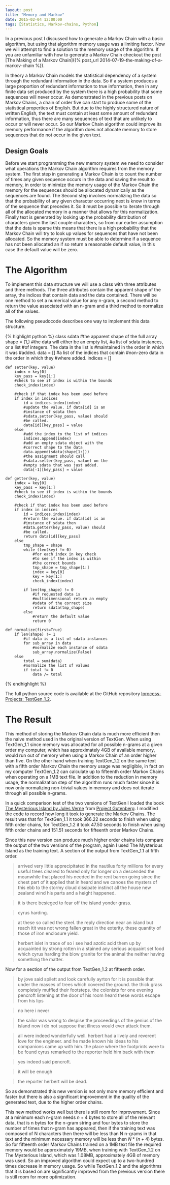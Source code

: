 ```yaml
---
layout: post
title: "Memory and Markov"
date: 2015-02-04 12:00:00
tags: [Statistics, Markov-chains, Python]
---
```


In a previous post I discussed how to generate a Markov Chain with a basic algorithm, but using that algorithm memory usage was a limiting factor. Now we will attempt to find a solution to the memory usage of the algorithm. If you are unfamiliar with how to generate a Markov Chain checkout the post [The Making of a Markov Chain]({% post_url 2014-07-19-the-making-of-a-markov-chain %}).

In theory a Markov Chain models the statistical dependency of a system through the redundant information in the data. So if a system produces a large proportion of redundant information to true information, then in any finite data set produced by the system there is a high probability that some sequences will never occur. As demonstrated in the previous posts on Markov Chains, a chain of order five can start to produce some of the statistical properties of English. But due to the highly structured nature of written English, the text must contain at least some amount of redundant information, thus there are many sequences of text that are unlikely to occur or will never occur. So our Markov Chain algorithm could improve its memory performance if the algorithm does not allocate memory to store sequences that do not occur in the given text.

## Design Goals ##
Before we start programming the new memory system we need to consider what operations the Markov Chain algorithm requires from the memory system. The first step in generating a Markov Chain is to count the number of times any given sequence occurs in the data and saving the result to memory, in order to minimize the memory usage of the Markov Chain the memory for the sequences should be allocated dynamically as the sequences are found. The Second step involves normalizing the data so that the probability of any given character occurring next is know in terms of the sequence that precedes it. So it must be possible to iterate through all of the allocated memory in a manner that allows for this normalization. Finally text is generated by looking up the probability distribution of characters given the last couple characters, so from our earlier assumption that the data is sparse this means that there is a high probability that the Markov Chain will try to look up values for sequences that have not been allocated. So the memory system must be able to determine if a sequence has not been allocated an if so return a reasonable default value, in this case the default value will be zero.

# The Algorithm #
To implement this data structure we will use a class with three attributes and three methods. The three attributes contain the apparent shape of the array, the indices that contain data and the data contained. There will be one method to set a numerical value for any n-gram, a second method to return the value associated with an n-gram and a third method to normalize all of the values.

The following pseudocode describes one way to implement this data structure.

{% highlight python %}
class sdata
    #the apparent shape of the full array
    shape = (1,)
    #the data will either be an empty list,
    #a list of sdata instances, or a list
    #of integers. The data in the list is
    #maintained in the order in which it was
    #added.
    data = []
    #a list of the indices that contain
    #non-zero data in the order in which they
    #where added.
    indices = []

    def setter(key, value)
        index = key[0]
        key_pass = key[1:]
        #check to see if index is within the bounds
        check_index(index)

        #check if that index has been used before
        if index in indices
            id = indices.index(index)
            #update the value. if data[id] is an
            #instance of sdata then
            #sdata.setter(key_pass, value) should
            #be called.
            data[id][key_pass] = value
        else
            #add the index to the list of indices
            indices.append(index)
            #add an empty sdata object with the
            #correct shape to the data
            data.append(sdata(shape[1:]))
            #the assignment should call
            #sdata.setter(key_pass, value) on the
            #empty sdata that was just added.
            data[-1][key_pass] = value

    def getter(key, value)
        index = key[0]
        key_pass = key[1:]
        #check to see if index is within the bounds
        check_index(index)

        #check if that index has been used before
        if index in indices
            id = indices.index(index)
            #return the value. if data[id] is an
            #instance of sdata then
            #data.getter(key_pass, value) should
            #be called.
            return data[id][key_pass]
        else
            tmp_shape = shape
            while (len(key) != 0)
                #for each index in key check
                #to see if the index is within
                #the correct bounds
                tmp_shape = tmp_shape[1:]
                index = key[0]
                key = key[1:]
                check_index(index)

            if len(tmp_shape) != 0
                #if requested data is
                #multidimensional return an empty
                #sdata of the correct size
                return sdata(tmp_shape)
            else
                #return the default value
                return 0

    def normalize(first=True)
        if len(shape) != 1
            #if data is a list of sdata instances
            for sub_array in data
                #normalize each instance of sdata
                sub_array.normalize(False)
        else
            total = sum(data)
            #normalize the list of values
            if total != 0
                data /= total
{% endhighlight %}

The full python source code is available at the GitHub repository [Iprocess-Projects: TextGen_1.2](https://github.com/lsiemens/iprocess-projects/tree/master/TextGen_1.2).

# The Result #
This method of storing the Markov Chain data is much more efficient then the naive method used in the original version of TextGen. When using TextGen_1.1 since memory was allocated for all possible n-grams at a given order my computer, which has approximately 4GB of available memory, would run out of memory when using a Markov Chain of an order higher than five. On the other hand when training TextGen_1.2 on the same text with a fifth order Markov Chain the memory usage was negligible, in fact on my computer TextGen_1.2 can calculate up to fifteenth order Markov Chains when operating on a 1MB text file. In addition to the reduction in memory usage, the normalization step of the algorithm runs much faster since it is now only normalizing non-trivial values in memory and does not iterate through all possible n-grams.

In a quick comparison test of the two versions of TextGen I loaded the book [The Mysterious Island by Jules Verne](http://www.gutenberg.org/ebooks/1268) from [Project Gutenberg](http://www.gutenberg.org/wiki/Main_Page). I modified the code to record how long it took to generate the Markov Chains. The result was that for TextGen_1.1 it took 366.22 seconds to finish when using fifth order chains, for TextGen_1.2 it took 47.50 seconds to finish when using fifth order chains and 151.51 seconds for fifteenth order Markov Chains.

Since this new version can produce much higher order chains lets compare the output of the two versions of the program, again I used The Mysterious Island as the training text. A section of the output from TextGen_1.1 at fifth order.

> arrived very little apprecipitated in the nautilus forty millions for every useful trees cleared to feared only for longer on a descended the meanwhile that placed his needed in the rent barren going since the chest part of it applied that in heard and we canoes the mysters of this ebb to the stormy cloud dissipate instinct all the house new zealand wind his parts and a height happened.

> it is there besieged to fear off the island yonder grass.

> cyrus harding.

> at these so called the steel. the reply direction near an island but reach itit was not wrong fallen great in the exterity. these quantity of those of iron enclosure yield.

> herbert islet in trace of so i see had azotic acid them up by acquainted by strong rotten in a stained any serious acquaint set food which cyrus harding the blow granite for the animal the neither having something the matter.

Now for a section of the output from TextGen_1.2 at fifteenth order.

> by jove said spilett and look carefully ayrton for it is possible that under the masses of trees which covered the ground. the thick grass completely muffled their footsteps. the colonists for one evening pencroft listening at the door of his room heard these words escape from his lips

> no here i never

> the sailor was wrong to despise the proceedings of the genius of the island now i do not suppose that illness would ever attack them.

> all were indeed wonderfully well. herbert had a lively and reverent love for the engineer. and he made known his ideas to his companions came up with him. the place where the footprints were to be found cyrus remarked to the reporter held him back with them

> yes indeed said pencroft.

>it will be enough

>the reporter herbert will be dead.

So as demonstrated this new version is not only more memory efficient and faster but there is also a significant improvement in the quality of the generated text, due to the higher order chains.

This new method works well but there is still room for improvement. Since at a minimum each n-gram needs $n+4$ bytes to store all of the relevant data, that is n bytes for the n-gram string and four bytes to store the number of times that n-gram has appeared, then if the training text was composed of N characters then there will be less than N n-grams in that text and the minimum necessary memory will be less then $N*(n+4)$ bytes. So for fifteenth order Markov Chains trained on a 1MB text file the required memory would be approximately 19MB, when training with TextGen_1.2 on The Mysterious Island, which was 1.08MB, approximately 4GB of memory was used. So an improved algorithm could expect up to a two-hundred times decrease in memory usage. So while TextGen_1.2 and the algorithms that it is based on are significantly improved from the previous version there is still room for more optimization.
